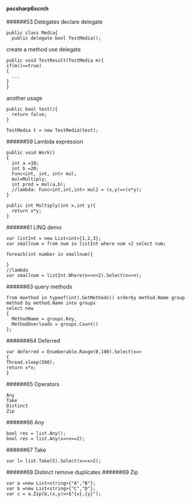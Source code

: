 #### pscsharp6scrch
######53 Delegates
declare delegate
```
public class Media{
  public delegate bool TestMedia();
```

create a method use delegate
```
public void TestResult(TestMedia m){
if(m()==true)
{
  ...
}
}
```

another usage
```
public bool test(){
  return false;
}

TestMedia t = new TestMedia(test);
```
######59 Lambda expression
```
public void Work()
{
  int a =10;
  int b =20;
  Func<int, int, int> mul;
  mul=Multiply;
  int prod = mul(a,b);
  //lambda: Func<int,int,int> mul2 = (x,y)=>(x*y);
}

public int Multiply(int x,int y){
  return x*y;
}
```
######61 LINQ demo
```
var listInt = new List<int>{1,2,3};
var smallnum = from num in listInt where num <2 select num;

foreach(int number in smallnum){
  
}
//lambda
var smallnum = listInt.Where(n=>n<2).Select(n=>n);
```
######63 query methods
```
from moethod in typeof(int).GetMethods() orderby method.Name group method by method.Name into groups
select new
{
  MethodName = groups.Key,
  MethodOverloads = groups.Count()
};
```
#######64 Deferred
```
var deferred = Enumberable.Range(0,100).Select(x=>
{
Thread.sleep(500);
return x*x;
}
```
######65 Operators
```
Any
Take
Distinct
Zip
```
######66 Any
```
bool res = list.Any();
bool res = list.Any(x=>x==2);
```
######67 Take
```
var l= list.Take(5).Select(x=>x>2);
```
######68 Distinct
remove duplicates
######69 Zip
```
var a =new List<string>{"A","B"};
var b =new List<string>{"C","D"};
var c = a.Zip(b,(x,y)=>$"{x},{y}");
```

